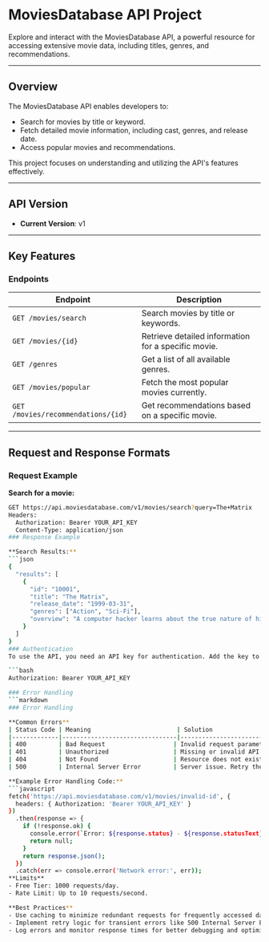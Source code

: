 # MoviesDatabase API Project

Explore and interact with the MoviesDatabase API, a powerful resource for accessing extensive movie data, including titles, genres, and recommendations.

---

## Overview

The MoviesDatabase API enables developers to:
- Search for movies by title or keyword.
- Fetch detailed movie information, including cast, genres, and release date.
- Access popular movies and recommendations.

This project focuses on understanding and utilizing the API's features effectively.

---

## API Version

- **Current Version**: v1

---

## Key Features

### Endpoints

| **Endpoint**                     | **Description**                                        |
|-----------------------------------|-------------------------------------------------------|
| `GET /movies/search`             | Search movies by title or keywords.                   |
| `GET /movies/{id}`               | Retrieve detailed information for a specific movie.   |
| `GET /genres`                    | Get a list of all available genres.                   |
| `GET /movies/popular`            | Fetch the most popular movies currently.              |
| `GET /movies/recommendations/{id}`| Get recommendations based on a specific movie.        |

---

## Request and Response Formats

### Request Example

**Search for a movie:**  
```bash
GET https://api.moviesdatabase.com/v1/movies/search?query=The+Matrix
Headers:
  Authorization: Bearer YOUR_API_KEY
  Content-Type: application/json
### Response Example

**Search Results:**  
```json
{
  "results": [
    {
      "id": "10001",
      "title": "The Matrix",
      "release_date": "1999-03-31",
      "genres": ["Action", "Sci-Fi"],
      "overview": "A computer hacker learns about the true nature of his reality."
    }
  ]
}
### Authentication
To use the API, you need an API key for authentication. Add the key to your request headers:

```bash
Authorization: Bearer YOUR_API_KEY

### Error Handling
```markdown
### Error Handling

**Common Errors**  
| Status Code | Meaning                        | Solution                                      |
|-------------|--------------------------------|-----------------------------------------------|
| 400         | Bad Request                   | Invalid request parameters. Check your query syntax and required fields. |
| 401         | Unauthorized                  | Missing or invalid API key. Verify and include the correct API key. |
| 404         | Not Found                     | Resource does not exist. Check the endpoint or ID being requested. |
| 500         | Internal Server Error         | Server issue. Retry the request later or contact support. |

**Example Error Handling Code:**
```javascript
fetch('https://api.moviesdatabase.com/v1/movies/invalid-id', {
  headers: { Authorization: 'Bearer YOUR_API_KEY' }
})
  .then(response => {
    if (!response.ok) {
      console.error(`Error: ${response.status} - ${response.statusText}`);
      return null;
    }
    return response.json();
  })
  .catch(err => console.error('Network error:', err));
**Limits**
- Free Tier: 1000 requests/day.
- Rate Limit: Up to 10 requests/second.

**Best Practices**
- Use caching to minimize redundant requests for frequently accessed data.
- Implement retry logic for transient errors like 500 Internal Server Error.
- Log errors and monitor response times for better debugging and optimization.
